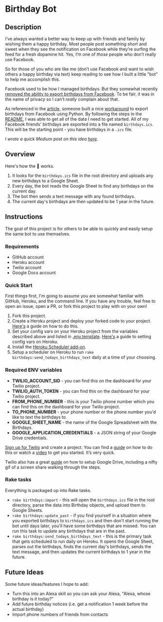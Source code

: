# Birthday Bot

## Description

I’ve always wanted a better way to keep up with friends and family by wishing them a happy birthday. Most people post something short and sweet when they see the notification on Facebook while they’re surfing the feed for a fresh dopamine hit. Yes, I’m one of *those* people who don’t really use Facebook.

So for those of you who are like me (don’t use Facebook and want to wish others a happy birthday via text) keep reading to see how I built a little "bot" to help me accomplish this.

Facebook used to be how I managed birthdays. But they somewhat recently [removed the ability to export birthdays from Facebook](https://www.digitaltrends.com/news/facebook-removes-friends-birthday-export/). To be fair, it was in the name of privacy so I can’t *really* complain about that.

As referenced in the [article](https://www.digitaltrends.com/news/facebook-removes-friends-birthday-export/), someone built a nice [workaround](https://github.com/mobeigi/fb2cal) to export birthdays from Facebook using Python. By following the steps in the [README](https://github.com/mobeigi/fb2cal/blob/master/README.md), I was able to get all of the data I need to get started. All of my Facebook friends' birthdays are exported into a file named `birthdays.ics`. This will be the starting point - you have birthdays in a `.ics` file.

*I wrote a quick Medium post on this idea [here](https://medium.com/@A_Smith223/how-to-build-an-sms-text-birthday-reminder-bot-using-ruby-twilio-and-google-sheets-28363fa29bac?source=friends_link&sk=4971b677b91b54a12cbd5c9f7b138176).*

## Overview

Here's how the 🤖 works.

1. It looks for the `birthdays.ics` file in the root directory and uploads any new birthdays to a Google Sheet.
2. Every day, the bot reads the Google Sheet to find any birthdays on the current day.
3. The bot then sends a text message with any found birthdays.
4. The current day's birthdays are then updated to be 1 year in the future.

## Instructions

The goal of this project is for others to be able to quickly and easily setup the same bot to use themselves. 

### Requirements

- GitHub account
- Heroku account
- Twilio account
- Google Docs account

### Quick Start

First things first, I'm going to assume you are somewhat familiar with GitHub, Heroku, and the command line. If you have any trouble, feel free to open an issue, open a PR, or fork this project to play with on your own!

1. Fork this project.
2. Create a Heroku project and deploy your forked code to your project. [Here's](https://devcenter.heroku.com/articles/git) a guide on how to do this.
3. Set your config vars on your Heroku project from the variables described above and listed in [.env.template](.env.template). [Here's](https://devcenter.heroku.com/articles/config-vars) a guide to setting config vars on Heroku.
4. Install the [Heroku Scheduler add-on](https://elements.heroku.com/addons/scheduler).
5. Setup a scheduler on Heroku to run `rake birthdays:send_todays_birthdays_text` daily at a time of your choosing.

### Required ENV variables

- **TWILIO_ACCOUNT_SID** - you can find this on the dashboard for your Twilio project.
- **TWILIO_AUTH_TOKEN** - you can find this on the dashboard for your Twilio project.
- **FROM_PHONE_NUMBER** - this is your Twilio phone number which you can find this on the dashboard for your Twilio project.
- **TO_PHONE_NUMBER** - your phone number or the phone number you'd like to text the birthdays to.
- **GOOGLE_SHEET_NAME** - the name of the Google Spreadsheet with the Birthdays.
- **GOOGLE_APPLICATION_CREDENTIALS** - a JSON string of your Google Drive credentials.

[Sign up for Twilio](https://www.twilio.com/try-twilio) and create a project. You can find a [guide](https://www.twilio.com/docs/sms/quickstart/ruby) on how to do this or watch a [video](https://www.youtube.com/watch?v=8SLdV8dn7_I) to get you started. It’s very quick.

Twilio also has a great [guide](https://www.twilio.com/blog/2017/03/google-spreadsheets-ruby.html) on how to setup Google Drive, including a nifty gif of a screen share walking through the steps.

### Rake tasks

Everything is packaged up into Rake tasks.

- `rake birthdays:import` - this will open the `birthdays.ics` file in the root directory, parse the data into Birthday objects, and upload them to Google Sheets.
- `rake birthdays:update_past` - if you find yourself in a situation where you exported birthdays to `birthdays.ics` and then don't start running the bot until days later, you'll have some birthdays that are missed. You can run this task to update any birthdays that are in the past.
- `rake birthdays:send_todays_birthdays_text` - this is the primary task that gets scheduled to run daily on Heroku. It opens the Google Sheet, parses out the birthdays, finds the current day's birthdays, sends the text message, and then updates the current birthdays to 1 year in the future.

## Future Ideas
Some future ideas/features I hope to add:
- Turn this into an Alexa skill so you can ask your Alexa, "Alexa, whose birthday is it today?"
- Add future birthday notices (i.e. get a notification 1 week before the actual birthday)
- Import phone numbers of friends from contacts
